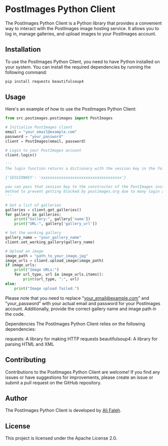 # PostImages Python Client
The PostImages Python Client is a Python library that provides a convenient way to interact with the PostImages image hosting service. It allows you to log in, manage galleries, and upload images to your PostImages account.

## Installation
To use the PostImages Python Client, you need to have Python installed on your system. You can install the required dependencies by running the following command:

```bash
pip install requests beautifulsoup4
```
## Usage
Here's an example of how to use the PostImages Python Client:

```python
from src.postimages.postimages import PostImages

# Initialize PostImages client
email = "your_email@example.com"
password = "your_password"
client = PostImages(email, password)

# Login to your PostImages account
client.login()

'''
The login function returns a dictionary with the session key in the following format:

{'SESSIONKEY': 'xxxxxxxxxxxxxxxxxxxxxxxxxxxxxxxxxxxx'}

you can pass that session key to the constructor of the PostImages instead of using the login
method to prevent getting blocked by postimages.org due to many login attempts.
'''

# Get a list of galleries
galleries = client.get_galleries()
for gallery in galleries:
    print("Gallery:", gallery['name'])
    print("URL:", gallery['gallery_url'])

# Set the working gallery
gallery_name = "your_gallery_name"
client.set_working_gallery(gallery_name)

# Upload an image
image_path = "path_to_your_image.jpg"
image_urls = client.upload_image(image_path)
if image_urls:
    print("Image URLs:")
    for url_type, url in image_urls.items():
        print(url_type, ":", url)
else:
    print("Image upload failed.")
```

Please note that you need to replace "your_email@example.com" and "your_password" with your actual email and password for your PostImages account. Additionally, provide the correct gallery name and image path in the code.

Dependencies
The PostImages Python Client relies on the following dependencies:

requests: A library for making HTTP requests
beautifulsoup4: A library for parsing HTML and XML

## Contributing
Contributions to the PostImages Python Client are welcome! If you find any issues or have suggestions for improvements, please create an issue or submit a pull request on the GitHub repository.

## Author

The PostImages Python Client is developed by [Ali Faleh](https://github.com/alifaleh).

## License
This project is licensed under the Apache License 2.0.